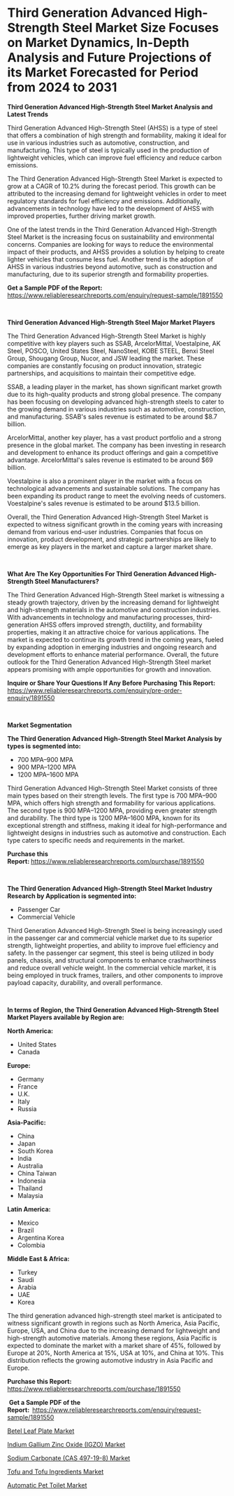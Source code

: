 <p><h1>Third Generation Advanced High-Strength Steel Market Size Focuses on Market Dynamics, In-Depth Analysis and Future Projections of its Market Forecasted for Period from 2024 to 2031</h1></p><p><strong>Third Generation Advanced High-Strength Steel Market Analysis and Latest Trends</strong></p>
<p><p>Third Generation Advanced High-Strength Steel (AHSS) is a type of steel that offers a combination of high strength and formability, making it ideal for use in various industries such as automotive, construction, and manufacturing. This type of steel is typically used in the production of lightweight vehicles, which can improve fuel efficiency and reduce carbon emissions.</p><p>The Third Generation Advanced High-Strength Steel Market is expected to grow at a CAGR of 10.2% during the forecast period. This growth can be attributed to the increasing demand for lightweight vehicles in order to meet regulatory standards for fuel efficiency and emissions. Additionally, advancements in technology have led to the development of AHSS with improved properties, further driving market growth.</p><p>One of the latest trends in the Third Generation Advanced High-Strength Steel Market is the increasing focus on sustainability and environmental concerns. Companies are looking for ways to reduce the environmental impact of their products, and AHSS provides a solution by helping to create lighter vehicles that consume less fuel. Another trend is the adoption of AHSS in various industries beyond automotive, such as construction and manufacturing, due to its superior strength and formability properties.</p></p>
<p><strong>Get a Sample PDF of the Report:&nbsp;</strong> <a href="https://www.reliableresearchreports.com/enquiry/request-sample/1891550">https://www.reliableresearchreports.com/enquiry/request-sample/1891550</a></p>
<p>&nbsp;</p>
<p><strong>Third Generation Advanced High-Strength Steel Major Market Players</strong></p>
<p><p>The Third Generation Advanced High-Strength Steel Market is highly competitive with key players such as SSAB, ArcelorMittal, Voestalpine, AK Steel, POSCO, United States Steel, NanoSteel, KOBE STEEL, Benxi Steel Group, Shougang Group, Nucor, and JSW leading the market. These companies are constantly focusing on product innovation, strategic partnerships, and acquisitions to maintain their competitive edge.</p><p>SSAB, a leading player in the market, has shown significant market growth due to its high-quality products and strong global presence. The company has been focusing on developing advanced high-strength steels to cater to the growing demand in various industries such as automotive, construction, and manufacturing. SSAB's sales revenue is estimated to be around $8.7 billion.</p><p>ArcelorMittal, another key player, has a vast product portfolio and a strong presence in the global market. The company has been investing in research and development to enhance its product offerings and gain a competitive advantage. ArcelorMittal's sales revenue is estimated to be around $69 billion.</p><p>Voestalpine is also a prominent player in the market with a focus on technological advancements and sustainable solutions. The company has been expanding its product range to meet the evolving needs of customers. Voestalpine's sales revenue is estimated to be around $13.5 billion.</p><p>Overall, the Third Generation Advanced High-Strength Steel Market is expected to witness significant growth in the coming years with increasing demand from various end-user industries. Companies that focus on innovation, product development, and strategic partnerships are likely to emerge as key players in the market and capture a larger market share.</p></p>
<p>&nbsp;</p>
<p><strong>What Are The Key Opportunities For Third Generation Advanced High-Strength Steel Manufacturers?</strong></p>
<p><p>The Third Generation Advanced High-Strength Steel market is witnessing a steady growth trajectory, driven by the increasing demand for lightweight and high-strength materials in the automotive and construction industries. With advancements in technology and manufacturing processes, third-generation AHSS offers improved strength, ductility, and formability properties, making it an attractive choice for various applications. The market is expected to continue its growth trend in the coming years, fueled by expanding adoption in emerging industries and ongoing research and development efforts to enhance material performance. Overall, the future outlook for the Third Generation Advanced High-Strength Steel market appears promising with ample opportunities for growth and innovation.</p></p>
<p><strong>Inquire or Share Your Questions If Any Before Purchasing This Report:</strong> <a href="https://www.reliableresearchreports.com/enquiry/pre-order-enquiry/1891550">https://www.reliableresearchreports.com/enquiry/pre-order-enquiry/1891550</a></p>
<p>&nbsp;</p>
<p><strong>Market Segmentation</strong></p>
<p><strong>The Third Generation Advanced High-Strength Steel Market Analysis by types is segmented into:</strong></p>
<p><ul><li>700 MPA–900 MPA</li><li>900 MPA–1200 MPA</li><li>1200 MPA–1600 MPA</li></ul></p>
<p><p>Third Generation Advanced High-Strength Steel Market consists of three main types based on their strength levels. The first type is 700 MPA–900 MPA, which offers high strength and formability for various applications. The second type is 900 MPA–1200 MPA, providing even greater strength and durability. The third type is 1200 MPA–1600 MPA, known for its exceptional strength and stiffness, making it ideal for high-performance and lightweight designs in industries such as automotive and construction. Each type caters to specific needs and requirements in the market.</p></p>
<p><strong>Purchase this Report:&nbsp;</strong><a href="https://www.reliableresearchreports.com/purchase/1891550">https://www.reliableresearchreports.com/purchase/1891550</a></p>
<p>&nbsp;</p>
<p><strong>The Third Generation Advanced High-Strength Steel Market Industry Research by Application is segmented into:</strong></p>
<p><ul><li>Passenger Car</li><li>Commercial Vehicle</li></ul></p>
<p><p>Third Generation Advanced High-Strength Steel is being increasingly used in the passenger car and commercial vehicle market due to its superior strength, lightweight properties, and ability to improve fuel efficiency and safety. In the passenger car segment, this steel is being utilized in body panels, chassis, and structural components to enhance crashworthiness and reduce overall vehicle weight. In the commercial vehicle market, it is being employed in truck frames, trailers, and other components to improve payload capacity, durability, and overall performance.</p></p>
<p>&nbsp;</p>
<p><strong>In terms of Region, the Third Generation Advanced High-Strength Steel Market Players available by Region are:</strong></p>
<p>
    <p> <strong> North America: </strong>
        <ul>
            <li>United States</li>
            <li>Canada</li>
        </ul>
        </p> 
    <p> <strong> Europe: </strong>
        <ul>
            <li>Germany</li>
            <li>France</li>
            <li>U.K.</li>
            <li>Italy</li>
            <li>Russia</li>
        </ul>
        </p> 
    <p> <strong> Asia-Pacific: </strong>
        <ul>
            <li>China</li>
            <li>Japan</li>
            <li>South Korea</li>
            <li>India</li>
            <li>Australia</li>
            <li>China Taiwan</li>
            <li>Indonesia</li>
            <li>Thailand</li>
            <li>Malaysia</li>
        </ul>
        </p> 
    <p> <strong> Latin America: </strong>
        <ul>
            <li>Mexico</li>
            <li>Brazil</li>
            <li>Argentina Korea</li>
            <li>Colombia</li>
        </ul>
        </p> 
    <p> <strong> Middle East & Africa: </strong>
        <ul>
            <li>Turkey</li>
            <li>Saudi</li>
            <li>Arabia</li>
            <li>UAE</li>
            <li>Korea</li>
        </ul>
    </p>
    </p>
<p><p>The third generation advanced high-strength steel market is anticipated to witness significant growth in regions such as North America, Asia Pacific, Europe, USA, and China due to the increasing demand for lightweight and high-strength automotive materials. Among these regions, Asia Pacific is expected to dominate the market with a market share of 45%, followed by Europe at 20%, North America at 15%, USA at 10%, and China at 10%. This distribution reflects the growing automotive industry in Asia Pacific and Europe.</p></p>
<p><strong>Purchase this Report: </strong><a href="https://www.reliableresearchreports.com/purchase/1891550">https://www.reliableresearchreports.com/purchase/1891550</a></p>
<p>&nbsp;<strong>Get a Sample PDF of the Report:&nbsp;&nbsp;</strong><a href="https://www.reliableresearchreports.com/enquiry/request-sample/1891550">https://www.reliableresearchreports.com/enquiry/request-sample/1891550</a></p>
<p><strong></strong></p>
<p><p><a href="https://view.publitas.com/reportprime-1/betel-leaf-plate-market-size-market-trends-and-growth-outlook-forecasted-for-period-from-2024-to-2031/">Betel Leaf Plate Market</a></p><p><a href="https://glittery-fuchsia-86a.notion.site/Indium-Gallium-Zinc-Oxide-IGZO-Market-Analysis-Examines-its-Scope-on-Growth-Opportunities-and-For-e6a8a01be9c74e41aac5e82209ea4ef2">Indium Gallium Zinc Oxide (IGZO) Market</a></p><p><a href="https://bubble-tree-ea4.notion.site/Sodium-Carbonate-CAS-497-19-8-Market-Research-Report-Provides-thorough-Industry-Overview-which-of-9e1a9d3886e04c5b8bea1dde02038081">Sodium Carbonate (CAS 497-19-8) Market</a></p><p><a href="https://github.com/lataunyatinikmelvin59ilbd0dv/Market-Research-Report-List-1/blob/main/tofu-and-tofu-ingredients-market.md">Tofu and Tofu Ingredients Market</a></p><p><a href="https://view.publitas.com/reportprime-1/automatic-pet-toilet-market-research-report-provides-thorough-industry-overview-which-offers-an-in-depth-analysis-of-product-trends-and-new-market-divisions/">Automatic Pet Toilet Market</a></p></p>